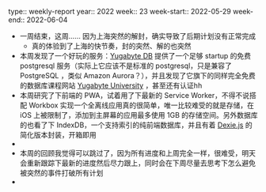 type:: weekly-report
year:: 2022
week:: 23
week-start:: 2022-05-29
week-end:: 2022-06-04

- 一周结束，这周…… 因为上海突然的解封，确实导致了后期计划没有正常完成
	- 真的体验到了上海的快节奏，封的突然、解的也突然
- 本周发现了一个好玩的服务：[Yugabyte DB](https://www.yugabyte.com/) 提供了一个足够 startup 的免费 postgresql 服务（实际上它应该不是标准的 postgresql，只是兼容了 PostgreSQL ，类似 Amazon Aurora？），并且发现了它旗下的同样完全免费的数据库课程网站 [Yugabyte University](https://university.yugabyte.com/) ，甚至还有认证hh
- 本周研究了下前端的 PWA，试着用了下最新的 Service Worker，不得不说搭配 Workbox 实现一个全离线应用真的很简单，唯一比较难受的就是存储，在 iOS 上被限制了，添加到主屏幕的应用最多使用 1GB 的存储空间。另外数据库的也看了下 IndexDB，一个支持索引的纯前端数据库，并且有着 [Dexie.js](https://dexie.org/) 的简化版本封装，开箱即用
-
- 本周的回顾我觉得可以跳过了，因为所有进度和上周完全一样，很难受，明天会重新跟踪下最新的进度然后尽力跟上，同时会在下周尽量去思考下怎么避免被突然的事件打破所有计划
-